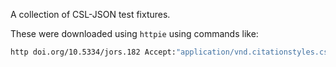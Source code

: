 A collection of CSL-JSON test fixtures.

These were downloaded using `httpie` using commands like:

```bash
http doi.org/10.5334/jors.182 Accept:"application/vnd.citationstyles.csl+json" --follow | jq . >  10.5334-jors-182.csl.json
```
